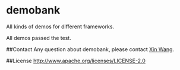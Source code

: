 # demobank
All kinds of demos for different frameworks.

All demos passed the test.

##Contact
Any question about demobank, please contact [Xin Wang](best.wangxin@163.com).

##License
http://www.apache.org/licenses/LICENSE-2.0
